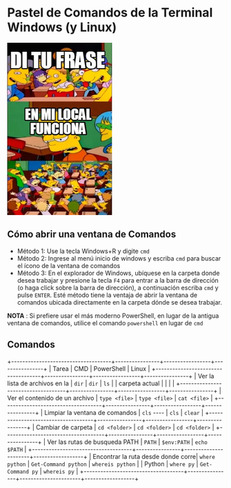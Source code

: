 
# Pastel de Comandos de la Terminal Windows (y Linux)

![Funciona en mi localhost](img/enmilocal.jpg)

## Cómo abrir una ventana de Comandos

- Método 1: Use la tecla Windows+R y digite `cmd`
- Método 2: Ingrese al menú inicio de windows y escriba `cmd` para buscar el ícono de la ventana de comandos
- Método 3: En el explorador de Windows, ubíquese en la carpeta donde desea trabajar y presione la tecla `F4` para entrar a la barra de dirección (o haga click sobre la barra de dirección), a continuación escriba `cmd` y pulse `ENTER`. Esté método tiene la ventaja de abrir la ventana de comandos ubicada directamente en la carpeta dónde se desea trabajar.

**NOTA** : Si prefiere usar el más moderno PowerShell, en lugar de la antigua ventana de comandos, utilice el comando `powershell` en lugar de `cmd`

## Comandos

+------------------------------------+----------------+-----------------+----------------+
| Tarea                              | CMD            | PowerShell      | Linux          |
+------------------------------------+----------------+-----------------+----------------+
| Ver la lista de archivos en la     | `dir`          | `dir`           | `ls`           |
| carpeta actual                     |                |                 |                | 
+------------------------------------+----------------+-----------------+----------------+
| Ver el contenido de un archivo     | `type <file>`  | `type <file>`   | `cat <file>`   |
+------------------------------------+----------------+-----------------+----------------+
| Limpiar la ventana de comandos     | `cls`  ----    | `cls`           | `clear`        |
+------------------------------------+----------------+-----------------+----------------+
| Cambiar de carpeta                 | `cd <folder>`  | `cd <folder>`   | `cd <folder>`  |
+------------------------------------+----------------+-----------------+----------------+
| Ver las rutas de busqueda PATH     | `PATH`         | `$env:PATH`     | `echo $PATH`   |
+------------------------------------+----------------+----------------------+------------------+
| Encontrar la ruta desde donde corre| `where python` | `Get-Command python` | `whereis python` |
| Python                             | `where py`     | `Get-Command py`     | `whereis py`     |
+------------------------------------+----------------+----------------------+------------------+
